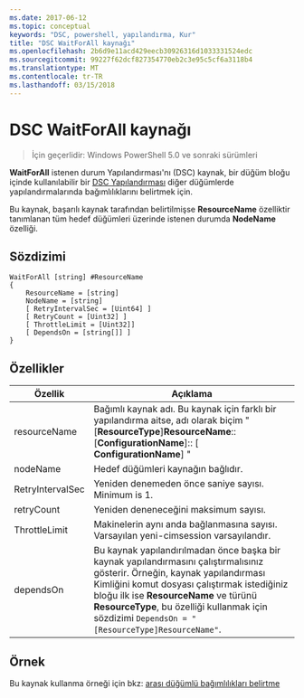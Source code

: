 ```yaml
---
ms.date: 2017-06-12
ms.topic: conceptual
keywords: "DSC, powershell, yapılandırma, Kur"
title: "DSC WaitForAll kaynağı"
ms.openlocfilehash: 2b6d9e11acd429eecb30926316d1033331524edc
ms.sourcegitcommit: 99227f62dcf827354770eb2c3e95c5cf6a3118b4
ms.translationtype: MT
ms.contentlocale: tr-TR
ms.lasthandoff: 03/15/2018
---
```

# <a name="dsc-waitforall-resource"></a>DSC WaitForAll kaynağı

> İçin geçerlidir: Windows PowerShell 5.0 ve sonraki sürümleri

**WaitForAll** istenen durum Yapılandırması'nı (DSC) kaynak, bir düğüm bloğu içinde kullanılabilir bir [DSC Yapılandırması](configurations.md) diğer düğümlerde yapılandırmalarında bağımlılıklarını belirtmek için.

Bu kaynak, başarılı kaynak tarafından belirtilmişse **ResourceName** özelliktir tanımlanan tüm hedef düğümleri üzerinde istenen durumda **NodeName** özelliği.


## <a name="syntax"></a>Sözdizimi

```
WaitForAll [string] #ResourceName
{
    ResourceName = [string]
    NodeName = [string]
    [ RetryIntervalSec = [Uint64] ]
    [ RetryCount = [Uint32] ] 
    [ ThrottleLimit = [Uint32]]
    [ DependsOn = [string[]] ]
}
```

## <a name="properties"></a>Özellikler

|  Özellik  |  Açıklama   | 
|---|---| 
| resourceName| Bağımlı kaynak adı. Bu kaynak için farklı bir yapılandırma aitse, adı olarak biçim "[__ResourceType__]__ResourceName__:: [__ConfigurationName__]:: [ __ConfigurationName__] "| 
| nodeName| Hedef düğümleri kaynağın bağlıdır.| 
| RetryIntervalSec| Yeniden denemeden önce saniye sayısı. Minimum is 1.| 
| retryCount| Yeniden deneneceğini maksimum sayısı.| 
| ThrottleLimit| Makinelerin aynı anda bağlanmasına sayısı. Varsayılan yeni-cimsession varsayılandır.| 
| dependsOn | Bu kaynak yapılandırılmadan önce başka bir kaynak yapılandırmasını çalıştırmalısınız gösterir. Örneğin, kaynak yapılandırması Kimliğini komut dosyası çalıştırmak istediğiniz bloğu ilk ise __ResourceName__ ve türünü __ResourceType__, bu özelliği kullanmak için sözdizimi `DependsOn = "[ResourceType]ResourceName"`.|


## <a name="example"></a>Örnek

Bu kaynak kullanma örneği için bkz: [arası düğümlü bağımlılıkları belirtme](crossNodeDependencies.md)

